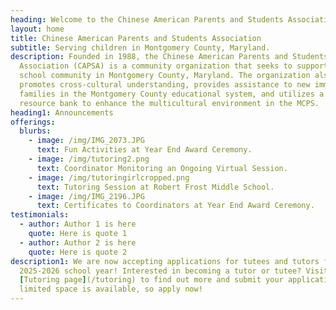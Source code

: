 ```yaml
---
heading: Welcome to the Chinese American Parents and Students Association!
layout: home
title: Chinese American Parents and Students Association
subtitle: Serving children in Montgomery County, Maryland.
description: Founded in 1988, the Chinese American Parents and Students
  Association (CAPSA) is a community organization that seeks to support the K12
  school community in Montgomery County, Maryland. The organization also
  promotes cross-cultural understanding, provides assistance to new immigrant
  families in the Montgomery County educational system, and utilizes a vast
  resource bank to enhance the multicultural environment in the MCPS.
heading1: Announcements
offerings:
  blurbs:
    - image: /img/IMG_2073.JPG
      text: Fun Activities at Year End Award Ceremony.
    - image: /img/tutoring2.png
      text: Coordinator Monitoring an Ongoing Virtual Session.
    - image: /img/tutoringirlcropped.png
      text: Tutoring Session at Robert Frost Middle School.
    - image: /img/IMG_2196.JPG
      text: Certificates to Coordinators at Year End Award Ceremony.
testimonials:
  - author: Author 1 is here
    quote: Here is quote 1
  - author: Author 2 is here
    quote: Here is quote 2
description1: We are now accepting applications for tutees and tutors for the
  2025-2026 school year! Interested in becoming a tutor or tutee? Visit our
  [Tutoring page](/tutoring) to find out more and submit your application. Only
  limited space is available, so apply now!
---
```

